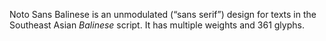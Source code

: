 Noto Sans Balinese is an unmodulated (“sans serif”) design for texts in the Southeast Asian _Balinese_ script. It has multiple weights and 361 glyphs.